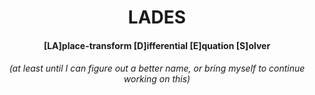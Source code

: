 <p align="center">
    <h1 align="center"> LADES </h1>
</p>

<p align="center">
    <h4 align="center"> [LA]place-transform [D]ifferential [E]quation [S]olver </h4>
    <h6 align="center"> (at least until I can figure out a better name, or bring myself to continue working on this) </h6>
</p>
